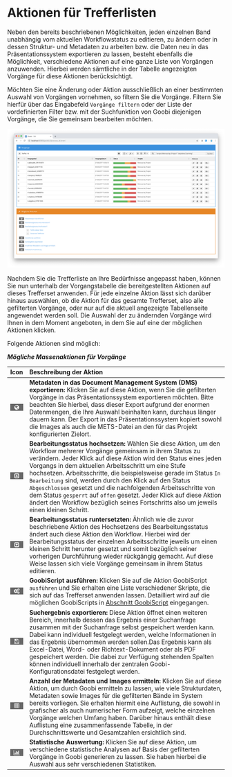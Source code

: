 # Aktionen für Trefferlisten

Neben den bereits beschriebenen Möglichkeiten, jeden einzelnen Band unabhängig vom aktuellen Workflowstatus zu editieren, zu ändern oder in dessen Struktur- und Metadaten zu arbeiten bzw. die Daten neu in das Präsentationssystem exportieren zu lassen, besteht ebenfalls die Möglichkeit, verschiedene Aktionen auf eine ganze Liste von Vorgängen anzuwenden. Hierbei werden sämtliche in der Tabelle angezeigten Vorgänge für diese Aktionen berücksichtigt.

Möchten Sie eine Änderung oder Aktion ausschließlich an einer bestimmten Auswahl von Vorgängen vornehmen, so filtern Sie die Vorgänge. Filtern Sie hierfür über das Eingabefeld `Vorgänge filtern` oder der Liste der vordefinierten Filter bzw. mit der Suchfunktion von Goobi diejenigen Vorgänge, die Sie gemeinsam bearbeiten möchten.

![M&#xF6;gliche Aktionen f&#xFC;r Trefferlisten](30-75d.png)

Nachdem Sie die Trefferliste an Ihre Bedürfnisse angepasst haben, können Sie nun unterhalb der Vorgangstabelle die bereitgestellten Aktionen auf dieses Trefferset anwenden. Für jede einzelne Aktion lässt sich darüber hinaus auswählen, ob die Aktion für das gesamte Trefferset, also alle gefilterten Vorgänge, oder nur auf die aktuell angezeigte Tabellenseite angewendet werden soll. Die Auswahl der zu ändernden Vorgänge wird Ihnen in dem Moment angeboten, in dem Sie auf eine der möglichen Aktionen klicken.

Folgende Aktionen sind möglich:

_**Mögliche Massenaktionen für Vorgänge**_

| **Icon** | **Beschreibung der Aktion** |
| :--- | :--- |
| ![process-10.png](process-10.png) | **Metadaten in das Document Management System \(DMS\) exportieren:** Klicken Sie auf diese Aktion, wenn Sie die gefilterten Vorgänge in das Präsentationssystem exportieren möchten. Bitte beachten Sie hierbei, dass dieser Export aufgrund der enormen Datenmengen, die Ihre Auswahl beinhalten kann, durchaus länger dauern kann. Der Export in das Präsentationssystem kopiert sowohl die Images als auch die METS-Datei an den für das Projekt konfigurierten Zielort. |
| ![process-11.png](process-11.png) | **Bearbeitungsstatus hochsetzen:** Wählen Sie diese Aktion, um den Workflow mehrerer Vorgänge gemeinsam in ihrem Status zu verändern. Jeder Klick auf diese Aktion wird den Status eines jeden Vorgangs in dem aktuellen Arbeitsschritt um eine Stufe hochsetzen. Arbeitsschritte, die beispielsweise gerade im Status `In Bearbeitung` sind, werden durch den Klick auf den Status `Abgeschlossen` gesetzt und die nachfolgenden Arbeitsschritte von dem Status `gesperrt` auf `offen` gesetzt. Jeder Klick auf diese Aktion ändert den Workflow bezüglich seines Fortschritts also um jeweils einen kleinen Schritt. |
| ![process-12.png](process-12.png) | **Bearbeitungsstatus runtersetzten:** Ähnlich wie die zuvor beschriebene Aktion des Hochsetzens des Bearbeitungsstatus ändert auch diese Aktion den Workflow. Hierbei wird der Bearbeitungsstatus der einzelnen Arbeitsschritte jeweils um einen kleinen Schritt herunter gesetzt und somit bezüglich seiner vorherigen Durchführung wieder rückgängig gemacht. Auf diese Weise lassen sich viele Vorgänge gemeinsam in ihrem Status editieren. |
| ![process-13.png](process-13.png) | **GoobiScript ausführen:** Klicken Sie auf die Aktion GoobiScript `ausführen` und Sie erhalten eine Liste verschiedener Skripte, die sich auf das Trefferset anwenden lassen. Detailliert wird auf die möglichen GoobiScripts in [Abschnitt GoobiScript](7.4.md) eingegangen. |
| ![process-14.png](process-14.png) | **Suchergebnis exportieren:** Diese Aktion öffnet einen weiteren Bereich, innerhalb dessen das Ergebnis einer Suchanfrage zusammen mit der Suchanfrage selbst gespeichert werden kann. Dabei kann individuell festgelegt werden, welche Informationen in das Ergebnis übernommen werden sollen.Das Ergebnis kann als Excel-Datei, Word- oder Richtext-Dokument oder als PDF gespeichert werden. Die dabei zur Verfügung stehenden Spalten können individuell innerhalb der zentralen Goobi-Konfigurationsdatei festgelegt werden. |
| ![process-15.png](process-15.png) | **Anzahl der Metadaten und Images ermitteln:** Klicken Sie auf diese Aktion, um durch Goobi ermitteln zu lassen, wie viele Strukturdaten, Metadaten sowie Images für die gefilterten Bände im System bereits vorliegen. Sie erhalten hiermit eine Auflistung, die sowohl in grafischer als auch numerischer Form aufzeigt, welche einzelnen Vorgänge welchen Umfang haben. Darüber hinaus enthält diese Auflistung eine zusammenfassende Tabelle, in der Durchschnittswerte und Gesamtzahlen ersichtlich sind. |
| ![process-16.png](process-16.png) | **Statistische Auswertung:** Klicken Sie auf diese Aktion, um verschiedene statistische Analysen auf Basis der gefilterten Vorgänge in Goobi generieren zu lassen. Sie haben hierbei die Auswahl aus sehr verschiedenen Statistiken. |